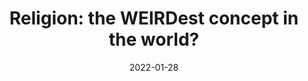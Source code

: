---
title: "Religion: the WEIRDest concept in the world?"
collection: publications
permalink: /publication/2022_lightner_et_al
excerpt: <blockquote>Henrich's view of religions as distinct, formal social institutions represents only some of the evidence on “religions” across cultures. Knowledge specialists who help clients are widespread in the ethnographic record. Their practical services can be misconstrued as religious rituals, and their abstract explanations as doctrinal beliefs in the supernatural..</blockquote>
date: 2022-01-28
venue: 'Religion, Brain & Behavior' 
link: 'https://doi.org/10.1080/2153599X.2021.1991460'
paperurl: '/files/lightner_et_al_2022.pdf'
citation: 'Aaron D. Lightner, <b>Zachary H. Garfield</b> & Edward H. Hagen (2022). &quot;Religion: the WEIRDest concept in the world?&quot; <i>Religion, Brain & Behavior</i>. 12(3), 290-298.'
---
